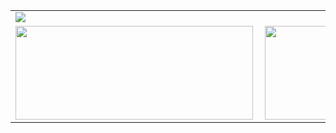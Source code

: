 <center>
<table>
    <tr>
        <td><img align="left" src="https://github-readme-stats.godoineto.vercel.app/api/wakatime?username=godoineto" /></td>
    </tr>
    <tr>
        <td><img align="left" width="380px" height="150px" src="https://github-readme-stats.godoineto.vercel.app/api/top-langs/?username=godoineto&layout=compact&theme=graywhite&langs_count=10" /></td>
        <td><img align="left" width="450px" height="150px" src="https://github-readme-stats.godoineto.vercel.app/api?username=godoineto&hide=stars,contribs&count_private=true&show_icons=true&theme=graywhite"/></td>
    </tr>   
</table>
</center>
